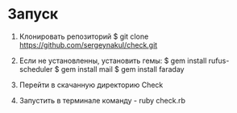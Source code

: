 # Запуск

1. Клонировать репозиторий
$ git clone https://github.com/sergeynakul/check.git

2. Если не установленны, установить гемы:
$ gem install rufus-scheduler
$ gem install mail
$ gem install faraday

3. Перейти в скачанную директорию Check

4. Запустить в терминале команду - ruby check.rb